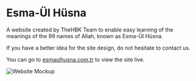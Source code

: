 # Esma-Ül Hüsna

A website created by TheHBK Team to enable easy learning of the meanings of the 99 names of Allah, known as Esma-Ül Hüsna.

If you have a better idea for the site design, do not hesitate to contact us.

You can go to [esmaulhusna.com.tr](esmaulhusna.com.tr) to view the site live.

![Website Mockup](".github/website-mockup.png")
